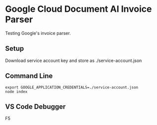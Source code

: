 # Google Cloud Document AI Invoice Parser

Testing Google's invoice parser.

## Setup

Download service account key and store as ./service-account.json

## Command Line

```
export GOOGLE_APPLICATION_CREDENTIALS=./service-account.json
node index
```

## VS Code Debugger

<kdb>F5</kbd>
